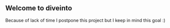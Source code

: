 ## Welcome to diveinto

Because of lack of time I postpone this project but I keep in mind this goal :)
